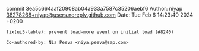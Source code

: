 commit 3ea5c664aaf20908ab04a933a7587c35206aebf6
Author: niyap <38278268+niyap@users.noreply.github.com>
Date:   Tue Feb 6 14:23:40 2024 +0200

    fix(ui5-table): prevent load-more event on initial load (#8240)
    
    Co-authored-by: Nia Peeva <niya.peeva@sap.com>
